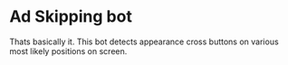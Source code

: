 # Ad Skipping bot
Thats basically it. This bot detects appearance cross buttons on various most likely positions on screen.